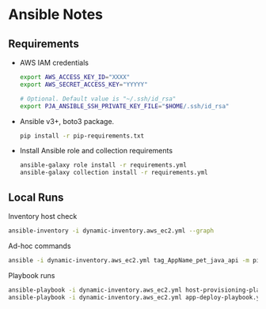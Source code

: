 # Ansible Notes

## Requirements

* AWS IAM credentials

    ```bash
    export AWS_ACCESS_KEY_ID="XXXX"
    export AWS_SECRET_ACCESS_KEY="YYYYY"
    
    # Optional. Default value is "~/.ssh/id_rsa"
    export PJA_ANSIBLE_SSH_PRIVATE_KEY_FILE="$HOME/.ssh/id_rsa"
    ```

* Ansible v3+, boto3 package.

    ```bash
    pip install -r pip-requirements.txt
    ```

* Install Ansible role and collection requirements

    ```bash
    ansible-galaxy role install -r requirements.yml
    ansible-galaxy collection install -r requirements.yml
    ```

## Local Runs

Inventory host check

```bash
ansible-inventory -i dynamic-inventory.aws_ec2.yml --graph
```

Ad-hoc commands

```bash
ansible -i dynamic-inventory.aws_ec2.yml tag_AppName_pet_java_api -m ping
```

Playbook runs

```bash
ansible-playbook -i dynamic-inventory.aws_ec2.yml host-provisioning-playbook.yml 
ansible-playbook -i dynamic-inventory.aws_ec2.yml app-deploy-playbook.yml
```
